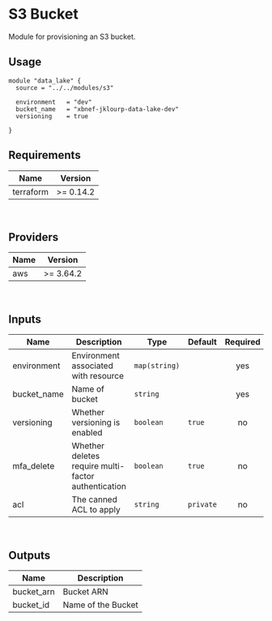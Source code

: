 # S3 Bucket
Module for provisioning an S3 bucket.

## Usage

```
module "data_lake" {
  source = "../../modules/s3"

  environment   = "dev"
  bucket_name   = "xbnef-jklourp-data-lake-dev"
  versioning    = true
  
}
```

## Requirements

| Name | Version |
|------|---------|
| terraform | >= 0.14.2 |
<br />

## Providers

| Name | Version |
|------|---------|
| aws | >= 3.64.2 |
<br />

## Inputs

| Name | Description | Type | Default | Required |
|------|-------------|------|---------|:--------:|
| environment | Environment associated with resource | `map(string)` |  | yes |
| bucket_name | Name of bucket | `string` |  | yes |
| versioning | Whether versioning is enabled | `boolean` | `true` | no |
| mfa_delete | Whether deletes require multi-factor authentication | `boolean` | `true` | no |
| acl | The canned ACL to apply | `string` | `private` | no |
<br />

## Outputs

| Name | Description |
|------|-------------|
| bucket_arn | Bucket ARN |
| bucket_id | Name of the Bucket |
<br />